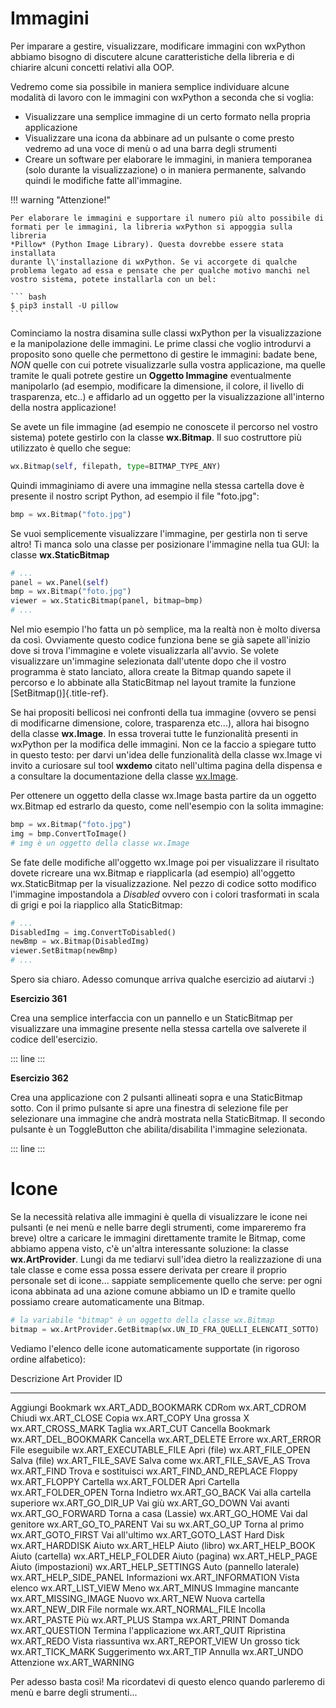 # Immagini

Per imparare a gestire, visualizzare, modificare immagini con wxPython
abbiamo bisogno di discutere alcune caratteristiche della libreria e di
chiarire alcuni concetti relativi alla OOP.

Vedremo come sia possibile in maniera semplice individuare alcune
modalità di lavoro con le immagini con wxPython a seconda che si voglia:

-   Visualizzare una semplice immagine di un certo formato nella propria
    applicazione
-   Visualizzare una icona da abbinare ad un pulsante o come presto
    vedremo ad una voce di menù o ad una barra degli strumenti
-   Creare un software per elaborare le immagini, in maniera temporanea
    (solo durante la visualizzazione) o in maniera permanente, salvando
    quindi le modifiche fatte all\'immagine.

!!! warning "Attenzione!"

    Per elaborare le immagini e supportare il numero più alto possibile di
    formati per le immagini, la libreria wxPython si appoggia sulla libreria
    *Pillow* (Python Image Library). Questa dovrebbe essere stata installata
    durante l\'installazione di wxPython. Se vi accorgete di qualche
    problema legato ad essa e pensate che per qualche motivo manchi nel
    vostro sistema, potete installarla con un bel:

    ``` bash
    $ pip3 install -U pillow
    ```

Cominciamo la nostra disamina sulle classi wxPython per la
visualizzazione e la manipolazione delle immagini. Le prime classi che
voglio introdurvi a proposito sono quelle che permettono di gestire le
immagini: badate bene, *NON* quelle con cui potrete visualizzarle sulla
vostra applicazione, ma quelle tramite le quali potrete gestire un
**Oggetto Immagine** eventualmente manipolarlo (ad esempio, modificare
la dimensione, il colore, il livello di trasparenza, etc..) e affidarlo
ad un oggetto per la visualizzazione all\'interno della nostra
applicazione!

Se avete un file immagine (ad esempio ne conoscete il percorso nel
vostro sistema) potete gestirlo con la classe **wx.Bitmap**. Il suo
costruttore più utilizzato è quello che segue:

``` python
wx.Bitmap(self, filepath, type=BITMAP_TYPE_ANY)
```

Quindi immaginiamo di avere una immagine nella stessa cartella dove è
presente il nostro script Python, ad esempio il file \"foto.jpg\":

``` python
bmp = wx.Bitmap("foto.jpg")
```

Se vuoi semplicemente visualizzare l\'immagine, per gestirla non ti
serve altro! Ti manca solo una classe per posizionare l\'immagine nella
tua GUI: la classe **wx.StaticBitmap**

``` python
# ...
panel = wx.Panel(self)
bmp = wx.Bitmap("foto.jpg")
viewer = wx.StaticBitmap(panel, bitmap=bmp) 
# ...
```

Nel mio esempio l\'ho fatta un pò semplice, ma la realtà non è molto
diversa da così. Ovviamente questo codice funziona bene se già sapete
all\'inizio dove si trova l\'immagine e volete visualizzarla all\'avvio.
Se volete visualizzare un\'immagine selezionata dall\'utente dopo che il
vostro programma è stato lanciato, allora create la Bitmap quando sapete
il percorso e lo abbinate alla StaticBitmap nel layout tramite la
funzione [SetBitmap()]{.title-ref}.

Se hai propositi bellicosi nei confronti della tua immagine (ovvero se
pensi di modificarne dimensione, colore, trasparenza etc\...), allora
hai bisogno della classe **wx.Image**. In essa troverai tutte le
funzionalità presenti in wxPython per la modifica delle immagini. Non ce
la faccio a spiegare tutto in questo testo: per darvi un\'idea delle
funzionalità della classe wx.Image vi invito a curiosare sul tool
**wxdemo** citato nell\'ultima pagina della dispensa e a consultare la
documentazione della classe
[wx.Image](https://wxpython.org/Phoenix/docs/html/wx.Image.html).

Per ottenere un oggetto della classe wx.Image basta partire da un
oggetto wx.Bitmap ed estrarlo da questo, come nell\'esempio con la
solita immagine:

``` python
bmp = wx.Bitmap("foto.jpg")
img = bmp.ConvertToImage()
# img è un oggetto della classe wx.Image
```

Se fate delle modifiche all\'oggetto wx.Image poi per visualizzare il
risultato dovete ricreare una wx.Bitmap e riapplicarla (ad esempio)
all\'oggetto wx.StaticBitmap per la visualizzazione. Nel pezzo di codice
sotto modifico l\'immagine impostandola a *Disabled* ovvero con i colori
trasformati in scala di grigi e poi la riapplico alla StaticBitmap:

``` python
# ...
DisabledImg = img.ConvertToDisabled()
newBmp = wx.Bitmap(DisabledImg)
viewer.SetBitmap(newBmp)
# ...
```

Spero sia chiaro. Adesso comunque arriva qualche esercizio ad aiutarvi
:)

**Esercizio 361**

Crea una semplice interfaccia con un pannello e un StaticBitmap per
visualizzare una immagine presente nella stessa cartella ove salverete
il codice dell\'esercizio.

::: line
:::

**Esercizio 362**

Crea una applicazione con 2 pulsanti allineati sopra e una StaticBitmap
sotto. Con il primo pulsante si apre una finestra di selezione file per
selezionare una immagine che andrà mostrata nella StaticBitmap. Il
secondo pulsante è un ToggleButton che abilita/disabilita l\'immagine
selezionata.

::: line
:::

# Icone

Se la necessità relativa alle immagini è quella di visualizzare le icone
nei pulsanti (e nei menù e nelle barre degli strumenti, come impareremo
fra breve) oltre a caricare le immagini direttamente tramite le Bitmap,
come abbiamo appena visto, c\'è un\'altra interessante soluzione: la
classe **wx.ArtProvider**. Lungi da me tediarvi sull\'idea dietro la
realizzazione di una tale classe e come essa possa essere derivata per
creare il proprio personale set di icone\... sappiate semplicemente
quello che serve: per ogni icona abbinata ad una azione comune abbiamo
un ID e tramite quello possiamo creare automaticamente una Bitmap.

``` python
# la variabile "bitmap" è un oggetto della classe wx.Bitmap
bitmap = wx.ArtProvider.GetBitmap(wx.UN_ID_FRA_QUELLI_ELENCATI_SOTTO)
```

Vediamo l\'elenco delle icone automaticamente supportate (in rigoroso
ordine alfabetico):

  Descrizione                   Art Provider ID
  ----------------------------- -------------------------
  Aggiungi Bookmark             wx.ART_ADD_BOOKMARK
  CDRom                         wx.ART_CDROM
  Chiudi                        wx.ART_CLOSE
  Copia                         wx.ART_COPY
  Una grossa X                  wx.ART_CROSS_MARK
  Taglia                        wx.ART_CUT
  Cancella Bookmark             wx.ART_DEL_BOOKMARK
  Cancella                      wx.ART_DELETE
  Errore                        wx.ART_ERROR
  File eseguibile               wx.ART_EXECUTABLE_FILE
  Apri (file)                   wx.ART_FILE_OPEN
  Salva (file)                  wx.ART_FILE_SAVE
  Salva come                    wx.ART_FILE_SAVE_AS
  Trova                         wx.ART_FIND
  Trova e sostituisci           wx.ART_FIND_AND_REPLACE
  Floppy                        wx.ART_FLOPPY
  Cartella                      wx.ART_FOLDER
  Apri Cartella                 wx.ART_FOLDER_OPEN
  Torna Indietro                wx.ART_GO_BACK
  Vai alla cartella superiore   wx.ART_GO_DIR_UP
  Vai giù                       wx.ART_GO_DOWN
  Vai avanti                    wx.ART_GO_FORWARD
  Torna a casa (Lassie)         wx.ART_GO_HOME
  Vai dal genitore              wx.ART_GO_TO_PARENT
  Vai su                        wx.ART_GO_UP
  Torna al primo                wx.ART_GOTO_FIRST
  Vai all\'ultimo               wx.ART_GOTO_LAST
  Hard Disk                     wx.ART_HARDDISK
  Aiuto                         wx.ART_HELP
  Aiuto (libro)                 wx.ART_HELP_BOOK
  Aiuto (cartella)              wx.ART_HELP_FOLDER
  Aiuto (pagina)                wx.ART_HELP_PAGE
  Aiuto (impostazioni)          wx.ART_HELP_SETTINGS
  Auto (pannello laterale)      wx.ART_HELP_SIDE_PANEL
  Informazioni                  wx.ART_INFORMATION
  Vista elenco                  wx.ART_LIST_VIEW
  Meno                          wx.ART_MINUS
  Immagine mancante             wx.ART_MISSING_IMAGE
  Nuovo                         wx.ART_NEW
  Nuova cartella                wx.ART_NEW_DIR
  File normale                  wx.ART_NORMAL_FILE
  Incolla                       wx.ART_PASTE
  Più                           wx.ART_PLUS
  Stampa                        wx.ART_PRINT
  Domanda                       wx.ART_QUESTION
  Termina l\'applicazione       wx.ART_QUIT
  Ripristina                    wx.ART_REDO
  Vista riassuntiva             wx.ART_REPORT_VIEW
  Un grosso tick                wx.ART_TICK_MARK
  Suggerimento                  wx.ART_TIP
  Annulla                       wx.ART_UNDO
  Attenzione                    wx.ART_WARNING

Per adesso basta così! Ma ricordatevi di questo elenco quando parleremo
di menù e barre degli strumenti\...
